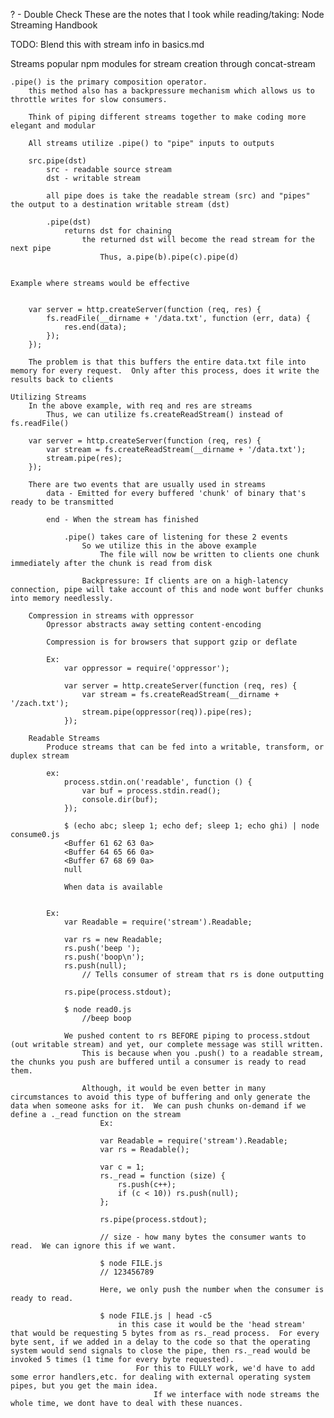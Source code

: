 ? - Double Check
These are the notes that I took while reading/taking:
Node Streaming Handbook

TODO:
	Blend this with stream info in basics.md

Streams
	popular npm modules for stream creation
		through
		concat-stream


	.pipe() is the primary composition operator.
		this method also has a backpressure mechanism which allows us to throttle writes for slow consumers.

		Think of piping different streams together to make coding more elegant and modular

		All streams utilize .pipe() to "pipe" inputs to outputs

		src.pipe(dst)
			src - readable source stream
			dst - writable stream

			all pipe does is take the readable stream (src) and "pipes" the output to a destination writable stream (dst)

			.pipe(dst)
				returns dst for chaining
					the returned dst will become the read stream for the next pipe
						Thus, a.pipe(b).pipe(c).pipe(d)


	Example where streams would be effective


		var server = http.createServer(function (req, res) {
		    fs.readFile(__dirname + '/data.txt', function (err, data) {
		        res.end(data);
		    });
		});

		The problem is that this buffers the entire data.txt file into memory for every request.  Only after this process, does it write the results back to clients

	Utilizing Streams
		In the above example, with req and res are streams
			Thus, we can utilize fs.createReadStream() instead of fs.readFile()

		var server = http.createServer(function (req, res) {
		    var stream = fs.createReadStream(__dirname + '/data.txt');
		    stream.pipe(res);
		});

		There are two events that are usually used in streams
			data - Emitted for every buffered 'chunk' of binary that's ready to be transmitted

			end - When the stream has finished

				.pipe() takes care of listening for these 2 events
					So we utilize this in the above example
						The file will now be written to clients one chunk immediately after the chunk is read from disk

					Backpressure: If clients are on a high-latency connection, pipe will take account of this and node wont buffer chunks into memory needlessly.

		Compression in streams with oppressor
			Opressor abstracts away setting content-encoding

			Compression is for browsers that support gzip or deflate

			Ex:
				var oppressor = require('oppressor');

				var server = http.createServer(function (req, res) {
				    var stream = fs.createReadStream(__dirname + '/zach.txt');
				    stream.pipe(oppressor(req)).pipe(res);
				});

		Readable Streams
			Produce streams that can be fed into a writable, transform, or duplex stream

			ex:
				process.stdin.on('readable', function () {
				    var buf = process.stdin.read();
				    console.dir(buf);
				});

				$ (echo abc; sleep 1; echo def; sleep 1; echo ghi) | node consume0.js 
				<Buffer 61 62 63 0a>
				<Buffer 64 65 66 0a>
				<Buffer 67 68 69 0a>
				null

				When data is available


			Ex:
				var Readable = require('stream').Readable;

				var rs = new Readable;
				rs.push('beep ');
				rs.push('boop\n');
				rs.push(null);
					// Tells consumer of stream that rs is done outputting

				rs.pipe(process.stdout);

				$ node read0.js
					//beep boop

				We pushed content to rs BEFORE piping to process.stdout (out writable stream) and yet, our complete message was still written.
					This is because when you .push() to a readable stream, the chunks you push are buffered until a consumer is ready to read them.

					Although, it would be even better in many circumstances to avoid this type of buffering and only generate the data when someone asks for it.  We can push chunks on-demand if we define a ._read function on the stream
						Ex:

						var Readable = require('stream').Readable;
						var rs = Readable();

						var c = 1;
						rs._read = function (size) {
						    rs.push(c++);
						    if (c < 10)) rs.push(null);
						};

						rs.pipe(process.stdout);

						// size - how many bytes the consumer wants to read.  We can ignore this if we want.

						$ node FILE.js
						// 123456789

						Here, we only push the number when the consumer is ready to read.

						$ node FILE.js | head -c5
							in this case it would be the 'head stream' that would be requesting 5 bytes from as rs._read process.  For every byte sent, if we added in a delay to the code so that the operating system would send signals to close the pipe, then rs._read would be invoked 5 times (1 time for every byte requested).
								For this to FULLY work, we'd have to add some error handlers,etc. for dealing with external operating system pipes, but you get the main idea.
									If we interface with node streams the whole time, we dont have to deal with these nuances.
	













